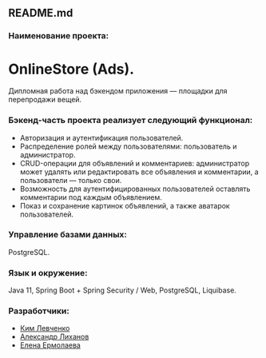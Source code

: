 ## README.md

### Наименование проекта:

# OnlineStore (Ads).

Дипломная работа над бэкендом приложения — площадки для перепродажи вещей.

### Бэкенд-часть проекта реализует следующий функционал:

* Авторизация и аутентификация пользователей.
* Распределение ролей между пользователями: пользователь и администратор.
* CRUD-операции для объявлений и комментариев: администратор может удалять или редактировать все объявления и
  комментарии, а пользователи — только свои.
* Возможность для аутентифицированных пользователей оставлять комментарии под каждым объявлением.
* Показ и сохранение картинок объявлений, а также аватарок пользователей.

### Управление базами данных:

PostgreSQL.

### Язык и окружение:

Java 11, Spring Boot + Spring Security / Web, PostgreSQL, Liquibase.

### Разработчики:

- [Ким Левченко](https://github.com/kimlevchenko)
- [Александр Лиханов](https://github.com/Alexlikhanov2011)
- [Елена Ермолаева](https://github.com/elena161284)